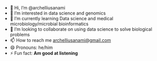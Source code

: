 - 👋 Hi, I’m @archelliusanami
- 👀 I’m interested in data science and genomics
- 🌱 I’m currently learning Data science and medical microbiology/microbial bioinformatics
- 💞️ I’m looking to collaborate on using data science to solve biological problems
- 📫 How to reach me archelliusanami@gmail.com
- 😄 Pronouns: he/him
- ⚡ Fun fact: **Am good at listening**

<!---
archelliusanami/archelliusanami is a ✨ special ✨ repository because its `README.md` (this file) appears on your GitHub profile.
You can click the Preview link to take a look at your changes.
--->
